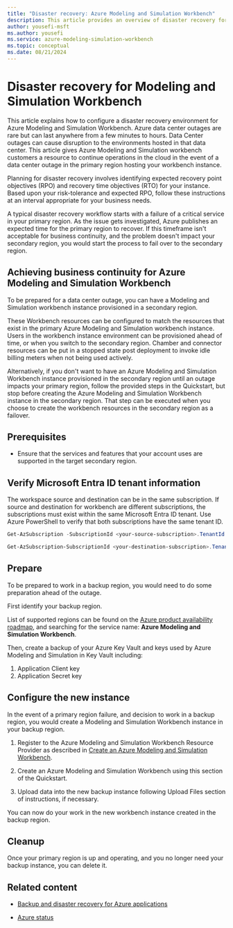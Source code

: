 ```yaml
---
title: "Disaster recovery: Azure Modeling and Simulation Workbench"
description: This article provides an overview of disaster recovery for Azure Modeling and Simulation Workbench.
author: yousefi-msft
ms.author: yousefi
ms.service: azure-modeling-simulation-workbench
ms.topic: conceptual
ms.date: 08/21/2024
---
```


# Disaster recovery for Modeling and Simulation Workbench

This article explains how to configure a disaster recovery environment for Azure Modeling and Simulation Workbench. Azure data center outages are rare but can last anywhere from a few minutes to hours. Data Center outages can cause disruption to the environments hosted in that data center. This article gives Azure Modeling and Simulation workbench customers a resource to continue operations in the cloud in the event of a data center outage in the primary region hosting your workbench instance.

Planning for disaster recovery involves identifying expected recovery point objectives (RPO) and recovery time objectives (RTO) for your instance. Based upon your risk-tolerance and expected RPO, follow these instructions at an interval appropriate for your business needs.

A typical disaster recovery workflow starts with a failure of a critical service in your primary region. As the issue gets investigated, Azure publishes an expected time for the primary region to recover. If this timeframe isn't acceptable for business continuity, and the problem doesn't impact your secondary region, you would start the process to fail over to the secondary region.

## Achieving business continuity for Azure Modeling and Simulation Workbench

To be prepared for a data center outage, you can have a Modeling and Simulation workbench instance provisioned in a secondary region.

These Workbench resources can be configured to match the resources that exist in the primary Azure Modeling and Simulation workbench instance. Users in the workbench instance environment can be provisioned ahead of time, or when you switch to the secondary region. Chamber and connector resources can be put in a stopped state post deployment to invoke idle billing meters when not being used actively.

Alternatively, if you don't want to have an Azure Modeling and Simulation Workbench instance provisioned in the secondary region until an outage impacts your primary region, follow the provided steps in the Quickstart, but stop before creating the Azure Modeling and Simulation Workbench instance in the secondary region. That step can be executed when you choose to create the workbench resources in the secondary region as a failover.

## Prerequisites

- Ensure that the services and features that your account uses are supported in the target secondary region.

## Verify Microsoft Entra ID tenant information

The workspace source and destination can be in the same subscription. If source and destination for workbench are different subscriptions, the subscriptions must exist within the same Microsoft Entra ID tenant. Use Azure PowerShell to verify that both subscriptions have the same tenant ID.

```powershell
Get-AzSubscription -SubscriptionId <your-source-subscription>.TenantId

Get-AzSubscription-SubscriptionId <your-destination-subscription>.TenantId
```

## Prepare

To be prepared to work in a backup region, you would need to do some preparation ahead of the outage.

First identify your backup region.

List of supported regions can be found on the [Azure product availability roadmap](https://global.azure.com/product-roadmap/pam/roadmap), and searching for the service name: **Azure Modeling and Simulation Workbench**.
  
Then, create a backup of your Azure Key Vault and keys used by Azure Modeling and Simulation in Key Vault including:

1. Application Client key
2. Application Secret key

## Configure the new instance

In the event of a primary region failure, and decision to work in a backup region, you would create a Modeling and Simulation Workbench instance in your backup region.

1. Register to the Azure Modeling and Simulation Workbench Resource Provider as described in [Create an Azure Modeling and Simulation Workbench](/azure/modeling-simulation-workbench/quickstart-create-portal#register-azure-modeling-and-simulation-workbench-resource-provider).

1. Create an Azure Modeling and Simulation Workbench using this section of the Quickstart.

1. Upload data into the new backup instance following Upload Files section of instructions, if necessary.

You can now do your work in the new workbench instance created in the backup region.

## Cleanup

Once your primary region is up and operating, and you no longer need your backup instance, you can delete it.

## Related content

- [Backup and disaster recovery for Azure applications](/azure/reliability/cross-region-replication-azure)

- [Azure status](https://azure.status.microsoft/status)
